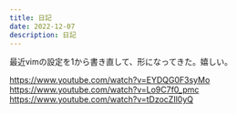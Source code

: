 ```yaml
---
title: 日記
date: 2022-12-07
description: 日記
---
```


最近vimの設定を1から書き直して、形になってきた。嬉しい。

https://www.youtube.com/watch?v=EYDQG0F3syMo
https://www.youtube.com/watch?v=Lo9C7f0_pmc
https://www.youtube.com/watch?v=tDzocZIl0yQ
